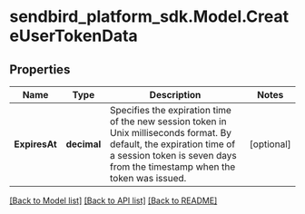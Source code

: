 
# sendbird_platform_sdk.Model.CreateUserTokenData

## Properties

Name | Type | Description | Notes
------------ | ------------- | ------------- | -------------
**ExpiresAt** | **decimal** | Specifies the expiration time of the new session token in Unix milliseconds format. By default, the expiration time of a session token is seven days from the timestamp when the token was issued. | [optional] 

[[Back to Model list]](../README.md#documentation-for-models)
[[Back to API list]](../README.md#documentation-for-api-endpoints)
[[Back to README]](../README.md)

